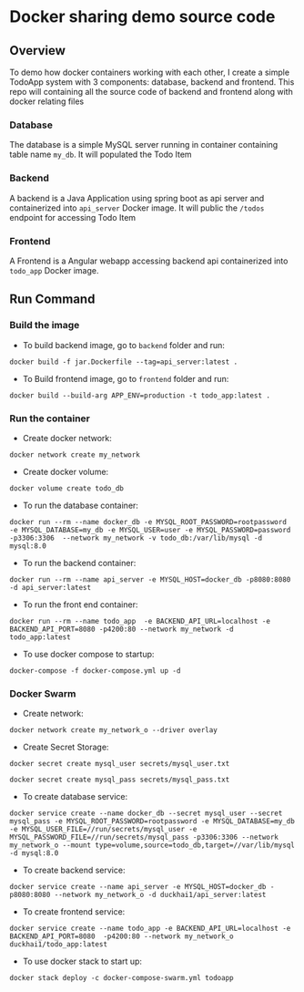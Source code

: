 # Docker sharing demo source code #

## Overview ##
To demo how docker containers working with each other, I create a simple TodoApp system with 3 components: database, backend and frontend. This repo will containing all the source code of backend and frontend along with docker relating files

### Database ###
The database is a simple MySQL server running in container containing table name `my_db`. It will populated the Todo Item

### Backend ### 
A backend is a Java Application using spring boot as api server and containerized into `api_server` Docker image. It will public the `/todos` endpoint for accessing Todo Item

### Frontend ###
A Frontend is a Angular webapp accessing backend api containerized into `todo_app` Docker image. 

## Run Command

### Build the image ###
* To build backend image, go to `backend` folder and run: 

`docker build -f jar.Dockerfile --tag=api_server:latest .`
* To Build frontend image, go to `frontend` folder and run:

`docker build --build-arg APP_ENV=production -t todo_app:latest .`

### Run the container ###
* Create docker network:

`docker network create my_network`

* Create docker volume:

`docker volume create todo_db`
* To run the database container:

 `docker run --rm --name docker_db -e MYSQL_ROOT_PASSWORD=rootpassword  -e MYSQL_DATABASE=my_db -e MYSQL_USER=user -e MYSQL_PASSWORD=password  -p3306:3306  --network my_network -v todo_db:/var/lib/mysql -d mysql:8.0`
* To run the backend container:

`docker run --rm --name api_server -e MYSQL_HOST=docker_db -p8080:8080 -d api_server:latest`

* To run the front end container:

`docker run --rm --name todo_app  -e BACKEND_API_URL=localhost -e BACKEND_API_PORT=8080 -p4200:80 --network my_network -d todo_app:latest`

* To use docker compose to startup:

`docker-compose -f docker-compose.yml up -d`

### Docker Swarm ###

* Create network:

`docker network create my_network_o --driver overlay`

* Create Secret Storage:

`docker secret create mysql_user secrets/mysql_user.txt`

`docker secret create mysql_pass secrets/mysql_pass.txt`

* To create database service:

`docker service create --name docker_db --secret mysql_user --secret mysql_pass -e MYSQL_ROOT_PASSWORD=rootpassword -e MYSQL_DATABASE=my_db -e MYSQL_USER_FILE=//run/secrets/mysql_user -e MYSQL_PASSWORD_FILE=//run/secrets/mysql_pass -p3306:3306 --network my_network_o --mount type=volume,source=todo_db,target=//var/lib/mysql -d mysql:8.0`

* To create backend service:

`docker service create --name api_server -e MYSQL_HOST=docker_db -p8080:8080 --network my_network_o -d duckhai1/api_server:latest`

* To create frontend service:

`docker service create --name todo_app -e BACKEND_API_URL=localhost -e BACKEND_API_PORT=8080  -p4200:80 --network my_network_o duckhai1/todo_app:latest`

* To use docker stack to start up:

`docker stack deploy -c docker-compose-swarm.yml todoapp`

